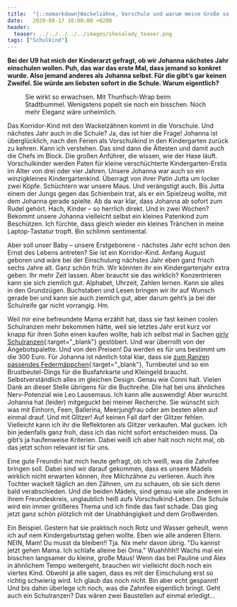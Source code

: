 ```yaml
---
title:  "{::nomarkdown}Wackelzähne, Vorschule und warum meine Große so heiß aufs Großwerden ist{:/}"
date:   2020-08-17 10:00:00 +0200
header:
  teaser: ../../../../../images/shesalady_teaser.png
tags: ["Schulkind"]
---
```


**Bei der U9 hat mich der Kinderarzt gefragt, ob wir Johanna nächstes Jahr einschulen wollen. Puh, das war das erste Mal, dass jemand so konkret wurde. Also jemand anderes als Johanna selbst. Für die gibt’s gar keinen Zweifel. Sie würde am liebsten sofort in die Schule. Warum eigentlich?**

<figure>
  <img src="../../../../../images/shesalady.png" alt="">
  <figcaption>Sie wirkt so erwachsen. Mit Thunfisch-Wrap beim Stadtbummel. Wenigstens popelt sie noch ein bisschen. Noch mehr Eleganz wäre unheimlich.</figcaption>
</figure>

Das Korridor-Kind mit den Wackelzähnen kommt in die Vorschule. Und nächstes Jahr auch in die Schule? Ja, das ist hier die Frage! Johanna ist überglücklich, nach den Ferien als Vorschulkind in den Kindergarten zurück zu kehren. Kann ich verstehen. Das sind dann die Ältesten und damit auch die Chefs im Block. Die großen Anführer, die wissen, wie der Hase läuft. Vorschulkinder werden Paten für kleine verschüchterte Kindergarten-Erstis im Alter von drei oder vier Jahren. Unsere Johanna war auch so ein winzigkleines Kindergartenkind. Überragt von ihrer Patin Jutta um locker zwei Köpfe. Schüchtern war unsere Maus. Und verängstigt auch. Bis Jutta einem der Jungs gegen das Schienbein trat, als er ein Spielzeug wollte, mit dem Johanna gerade spielte. Ab da war klar, dass Johanna ab sofort zum Rudel gehört. Hach, Kinder – so herrlich direkt. Und in zwei Wochen? Bekommt unsere Johanna vielleicht selbst ein kleines Patenkind zum Beschützen. Ich fürchte, dass gleich wieder ein kleines Tränchen in meine Laptop-Tastatur tropft. Bin schlimm sentimental. 

Aber soll unser Baby – unsere Erstgeborene - nächstes Jahr echt schon den Ernst des Lebens antreten? Sie ist ein Korridor-Kind. Anfang August geboren und wäre bei der Einschulung nächstes Jahr eben ganz frisch sechs Jahre alt. Ganz schön früh. Wir könnten ihr ein Kindergartenjahr extra geben. Ihr mehr Zeit lassen. Aber braucht sie das wirklich? Konzentrieren kann sie sich ziemlich gut. Alphabet, Uhrzeit, Zahlen lernen. Kann sie alles in den Grundzügen. Buchstaben und Lesen bringen wir ihr auf Wunsch gerade bei und kann sie auch ziemlich gut, aber darum geht’s ja bei der Schulreife gar nicht vorrangig. Hm.

Weil mir eine befreundete Mama erzählt hat, dass sie fast keinen coolen Schulranzen mehr bekommen hätte, weil sie letztes Jahr erst kurz vor knapp für ihren Sohn einen kaufen wollte, hab ich selbst mal in Sachen [girly Schulranzen](https://www.schulranzen.net/c/schulranzen/schulranzen-fuer-maedchen){:target="_blank"} gestöbert. Und war überrollt von der Angebotspalette. Und von den Preisen! Da werden es für uns bestimmt um die 300 Euro. Für Johanna ist nämlich total klar, dass sie [zum Ranzen passendes Federmäppchen](https://www.schulranzen.net/c/zubehoer/federmaeppchen){:target="_blank"}, Turnbeutel und so ein Brustbeutel-Dings für die Busfahrkarte und Kleingeld braucht. Selbstverständlich alles im gleichen Design. Genau wie Conni halt. Vielen Dank an dieser Stelle übrigens für die Buchreihe. Die hat bei uns ähnliches Nerv-Potenzial wie Leo Lausemaus. Ich kann alle auswendig! Aber wurscht. Johanna hat (leider) mitgeguckt bei meiner Recherche. Sie wünscht sich was mit Einhorn, Feen, Ballerina, Meerjungfrau oder am besten allen auf einmal drauf. Und mit Glitzer! Auf keinen Fall darf der Glitzer fehlen. Vielleicht kann ich ihr die Reflektoren als Glitzer verkaufen. Mal gucken. Ich bin jedenfalls ganz froh, dass ich das nicht sofort entscheiden muss. Da gibt’s ja haufenweise Kriterien. Dabei weiß ich aber halt noch nicht mal, ob das jetzt schon relevant ist für uns. 

Eine gute Freundin hat mich heute gefragt, ob ich weiß, was die Zahnfee bringen soll. Dabei sind wir darauf gekommen, dass es unsere Mädels wirklich nicht erwarten können, ihre Milchzähne zu verlieren. Auch ihre Tochter wackelt täglich an den Zähnen, um zu schauen, ob sie sich denn bald verabschieden. Und die beiden Mädels, sind genau wie alle anderen in ihrem Freundeskreis, unglaublich heiß aufs Vorschulkind-Leben. Die Schule wird ein immer größeres Thema und ich finde das fast schade. Das ging jetzt ganz schön plötzlich mit der Unabhängigkeit und dem Großwerden. 

Ein Beispiel. Gestern hat sie praktisch noch Rotz und Wasser geheult, wenn ich auf nem Kindergeburtstag gehen wollte. Eben wie alle anderen Eltern. NEIN, Mam! Du musst da bleiben!! Tja. Nix mehr davon übrig. "Du kannst jetzt gehen Mama. Ich schlafe alleine bei Oma." Wuahhhh!! Wachs mal ein bisschen langsamer du kleine, große Maus! Wenn das bei Pauline und Alex in ähnlichem Tempo weitergeht, brauchen wir vielleicht doch noch ein viertes Kind. Obwohl ja alle sagen, dass es mit der Einschulung erst so richtig schwierig wird. Ich glaub das noch nicht. Bin aber echt gespannt! Und bis dahin überlege ich noch, was die Zahnfee eigentlich bringt. Geht auch ein Schulranzen? Das wären zwei Baustellen auf einmal erledigt…
















  












 






 





  


  






					 


 
 








